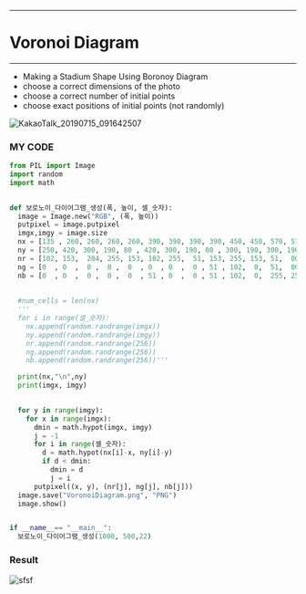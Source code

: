 ---
# Voronoi Diagram
____

- Making a Stadium Shape Using Boronoy Diagram
- choose a correct dimensions of the photo
- choose a correct number of initial points
- choose exact positions of initial points (not randomly)


![KakaoTalk_20190715_091642507](https://user-images.githubusercontent.com/45711050/61309226-c3e36d80-a82c-11e9-9a91-d9caa332bc68.png)

### MY CODE 

```python
from PIL import Image
import random
import math

 
def 보로노이_다이어그램_생성(폭, 높이, 셀_숫자): 
  image = Image.new("RGB", (폭, 높이))
  putpixel = image.putpixel
  imgx,imgy = image.size
  nx = [135 , 260, 260, 260, 260, 390, 390, 390, 390, 450, 450, 570, 570, 630, 630, 630, 630,  730, 730, 730, 730, 850 ]
  ny = [250, 420, 300, 190, 80 , 420, 300, 190, 80 , 300, 190, 300, 190, 420, 300, 190, 80 ,  420, 300, 190, 80 ,  250]
  nr = [102, 153,  204, 255, 153, 102, 255,  51, 153, 255, 153, 51,  000, 0,     0, 0, 0,0,  0,  0,  51,   0 ]
  ng = [0  , 0  ,  0 ,  0 ,  0  , 0  , 0  ,  0 , 51 , 102,  0,  51,  000, 0,     0, 0, 0,0,  0,  0,  51,   0 ]
  nb = [0  , 0  ,  0 ,  0 ,  0  , 51 , 0  ,  0 , 51 , 102,  0,  255, 255, 102, 153, 102,0,0,102,255,255, 153 ]
  
  
  #num_cells = len(nx)
  '''
  for i in range(셀_숫자):
    nx.append(random.randrange(imgx))
    ny.append(random.randrange(imgy))
    nr.append(random.randrange(256))
    ng.append(random.randrange(256))
    nb.append(random.randrange(256))'''

  print(nx,"\n",ny)
  print(imgx, imgy)

  
  for y in range(imgy):
    for x in range(imgx):
      dmin = math.hypot(imgx, imgy)
      j = -1
      for i in range(셀_숫자):
        d = math.hypot(nx[i]-x, ny[i]-y)
        if d < dmin:
          dmin = d
          j = i
      putpixel((x, y), (nr[j], ng[j], nb[j]))
  image.save("VoronoiDiagram.png", "PNG")
  image.show()


if __name__== "__main__":
  보로노이_다이어그램_생성(1000, 500,22)

```



### Result

![sfsf](https://user-images.githubusercontent.com/45711050/61435976-b933f000-a974-11e9-9072-f34587a80f20.JPG)



